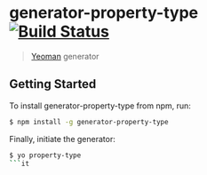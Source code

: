 # generator-property-type [![Build Status](https://secure.travis-ci.org/wp-ptb/generator-property-type.png?branch=master)](https://travis-ci.org/wp-ptb/generator-property-type)

> [Yeoman](http://yeoman.io) generator


## Getting Started

To install generator-property-type from npm, run:

```bash
$ npm install -g generator-property-type
```

Finally, initiate the generator:

```bash
$ yo property-type
```it 